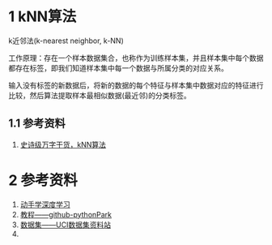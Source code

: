 # 1 kNN算法

k近邻法(k-nearest neighbor, k-NN)

工作原理：存在一个样本数据集合，也称作为训练样本集，并且样本集中每个数据都存在标签，即我们知道样本集中每一个数据与所属分类的对应关系。

输入没有标签的新数据后，将新的数据的每个特征与样本集中数据对应的特征进行比较，然后算法提取样本最相似数据(最近邻)的分类标签。



## 1.1 参考资料

1.  [史诗级万字干货，kNN算法](https://mp.weixin.qq.com/s/ymbwdQL_aSHVjgOZ9RG63Q)



# 2 参考资料

1.   [动手学深度学习](http://zh.gluon.ai/) 
1.   [教程——github-pythonPark](https://github.com/Jack-Cherish/PythonPark) 
1.   [数据集——UCI数据集资料站](https://archive.ics.uci.edu/ml/index.php) 
4.  